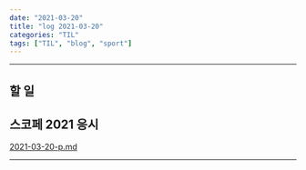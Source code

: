 ```yaml
---
date: "2021-03-20"
title: "log 2021-03-20"
categories: "TIL"
tags: ["TIL", "blog", "sport"]
---
```


----------

## 할 일



## 스코페 2021 응시

[2021-03-20-p.md](./2021-03-20-p.md)

----------
